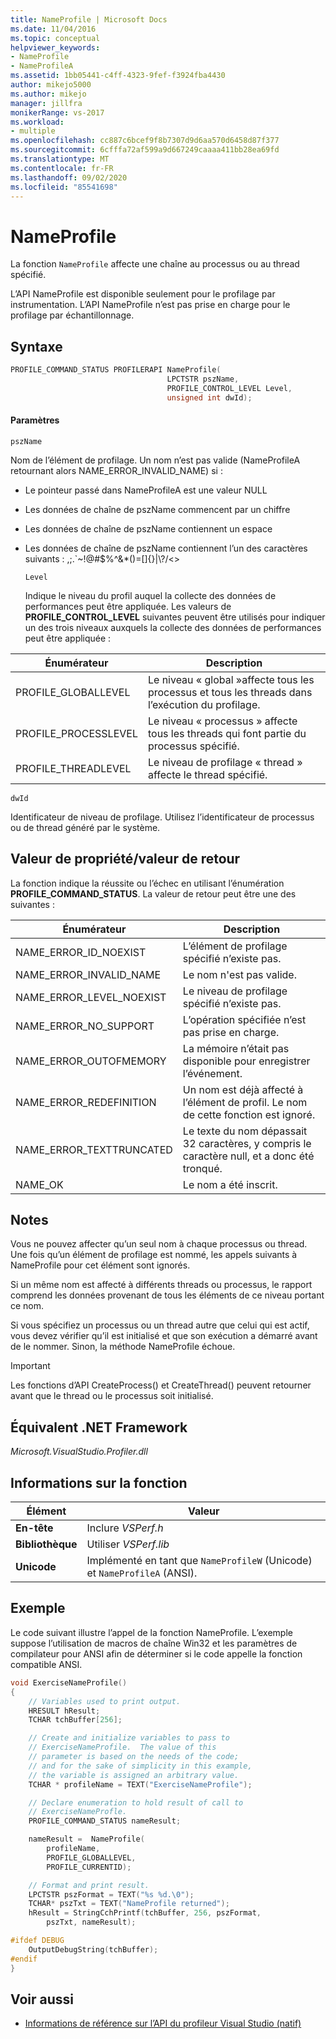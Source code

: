 ```yaml
---
title: NameProfile | Microsoft Docs
ms.date: 11/04/2016
ms.topic: conceptual
helpviewer_keywords:
- NameProfile
- NameProfileA
ms.assetid: 1bb05441-c4ff-4323-9fef-f3924fba4430
author: mikejo5000
ms.author: mikejo
manager: jillfra
monikerRange: vs-2017
ms.workload:
- multiple
ms.openlocfilehash: cc887c6bcef9f8b7307d9d6aa570d6458d87f377
ms.sourcegitcommit: 6cfffa72af599a9d667249caaaa411bb28ea69fd
ms.translationtype: MT
ms.contentlocale: fr-FR
ms.lasthandoff: 09/02/2020
ms.locfileid: "85541698"
---
```

# <a name="nameprofile"></a>NameProfile
La fonction `NameProfile` affecte une chaîne au processus ou au thread spécifié.

 L’API NameProfile est disponible seulement pour le profilage par instrumentation. L’API NameProfile n’est pas prise en charge pour le profilage par échantillonnage.

## <a name="syntax"></a>Syntaxe

```cpp
PROFILE_COMMAND_STATUS PROFILERAPI NameProfile(
                                   LPCTSTR pszName,
                                   PROFILE_CONTROL_LEVEL Level,
                                   unsigned int dwId);
```

#### <a name="parameters"></a>Paramètres
 `pszName`

 Nom de l’élément de profilage. Un nom n’est pas valide (NameProfileA retournant alors NAME_ERROR_INVALID_NAME) si :

- Le pointeur passé dans NameProfileA est une valeur NULL

- Les données de chaîne de pszName commencent par un chiffre

- Les données de chaîne de pszName contiennent un espace

- Les données de chaîne de pszName contiennent l’un des caractères suivants : ,;.`~!@#$%^&*()=[]{}&#124;\\?/<>

  `Level`

  Indique le niveau du profil auquel la collecte des données de performances peut être appliquée. Les valeurs de **PROFILE_CONTROL_LEVEL** suivantes peuvent être utilisés pour indiquer un des trois niveaux auxquels la collecte des données de performances peut être appliquée :

|Énumérateur|Description|
|----------------|-----------------|
|PROFILE_GLOBALLEVEL|Le niveau « global »affecte tous les processus et tous les threads dans l’exécution du profilage.|
|PROFILE_PROCESSLEVEL|Le niveau « processus » affecte tous les threads qui font partie du processus spécifié.|
|PROFILE_THREADLEVEL|Le niveau de profilage « thread » affecte le thread spécifié.|

 `dwId`

 Identificateur de niveau de profilage. Utilisez l’identificateur de processus ou de thread généré par le système.

## <a name="property-valuereturn-value"></a>Valeur de propriété/valeur de retour
 La fonction indique la réussite ou l’échec en utilisant l’énumération **PROFILE_COMMAND_STATUS**. La valeur de retour peut être une des suivantes :

|Énumérateur|Description|
|----------------|-----------------|
|NAME_ERROR_ID_NOEXIST|L’élément de profilage spécifié n’existe pas.|
|NAME_ERROR_INVALID_NAME|Le nom n'est pas valide.|
|NAME_ERROR_LEVEL_NOEXIST|Le niveau de profilage spécifié n’existe pas.|
|NAME_ERROR_NO_SUPPORT|L’opération spécifiée n’est pas prise en charge.|
|NAME_ERROR_OUTOFMEMORY|La mémoire n’était pas disponible pour enregistrer l’événement.|
|NAME_ERROR_REDEFINITION|Un nom est déjà affecté à l’élément de profil. Le nom de cette fonction est ignoré.|
|NAME_ERROR_TEXTTRUNCATED|Le texte du nom dépassait 32 caractères, y compris le caractère null, et a donc été tronqué.|
|NAME_OK|Le nom a été inscrit.|

## <a name="remarks"></a>Notes
 Vous ne pouvez affecter qu’un seul nom à chaque processus ou thread. Une fois qu’un élément de profilage est nommé, les appels suivants à NameProfile pour cet élément sont ignorés.

 Si un même nom est affecté à différents threads ou processus, le rapport comprend les données provenant de tous les éléments de ce niveau portant ce nom.

 Si vous spécifiez un processus ou un thread autre que celui qui est actif, vous devez vérifier qu’il est initialisé et que son exécution a démarré avant de le nommer. Sinon, la méthode NameProfile échoue.

> [!IMPORTANT]
> Les fonctions d’API CreateProcess() et CreateThread() peuvent retourner avant que le thread ou le processus soit initialisé.

## <a name="net-framework-equivalent"></a>Équivalent .NET Framework
 *Microsoft.VisualStudio.Profiler.dll*

## <a name="function-information"></a>Informations sur la fonction

|Élément|Valeur|
|-|-|
|**En-tête**|Inclure *VSPerf.h*|
|**Bibliothèque**|Utiliser *VSPerf.lib*|
|**Unicode**|Implémenté en tant que `NameProfileW` (Unicode) et `NameProfileA` (ANSI).|

## <a name="example"></a>Exemple
 Le code suivant illustre l’appel de la fonction NameProfile. L’exemple suppose l’utilisation de macros de chaîne Win32 et les paramètres de compilateur pour ANSI afin de déterminer si le code appelle la fonction compatible ANSI.

```cpp
void ExerciseNameProfile()
{
    // Variables used to print output.
    HRESULT hResult;
    TCHAR tchBuffer[256];

    // Create and initialize variables to pass to
    // ExerciseNameProfile.  The value of this
    // parameter is based on the needs of the code;
    // and for the sake of simplicity in this example,
    // the variable is assigned an arbitrary value.
    TCHAR * profileName = TEXT("ExerciseNameProfile");

    // Declare enumeration to hold result of call to
    // ExerciseNameProfle.
    PROFILE_COMMAND_STATUS nameResult;

    nameResult =  NameProfile(
        profileName,
        PROFILE_GLOBALLEVEL,
        PROFILE_CURRENTID);

    // Format and print result.
    LPCTSTR pszFormat = TEXT("%s %d.\0");
    TCHAR* pszTxt = TEXT("NameProfile returned");
    hResult = StringCchPrintf(tchBuffer, 256, pszFormat,
        pszTxt, nameResult);

#ifdef DEBUG
    OutputDebugString(tchBuffer);
#endif
}
```

## <a name="see-also"></a>Voir aussi
- [Informations de référence sur l’API du profileur Visual Studio (natif)](../profiling/visual-studio-profiler-api-reference-native.md)
